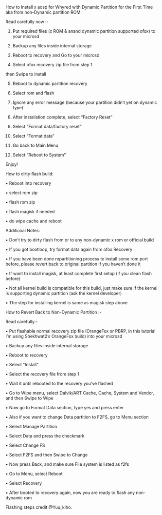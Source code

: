 How to Install x aosp for Whyred with Dynamic Partition for the First Time aka from non-Dynamic partition ROM

Read carefully now :-

1) Put required files (x ROM & anand dynamic partition supported ofox) to your microsd

2) Backup any files inside internal storage

3) Reboot to recovery and Go to your microsd

4) Select ofox recovery zip file from step 1

then Swipe to Install

5) Reboot to dynamic partition recovery

6) Select rom and flash

7) Ignore any error message (because your partition didn’t yet on dynamic type)

8) After installation complete, select “Factory Reset”

9) Select “Format data/factory reset”

10) Select “Format data”

11) Go back to Main Menu

12) Select “Reboot to System”

Enjoy!



How to dirty flash build:

• Reboot into recovery

• select rom zip

• flash rom zip

• flash magisk if needed

• do wipe cache and reboot



Additional Notes:

• Don’t try to dirty flash from or to any non-dynamic x rom or official build

• If you got bootloop, try format data again from ofox Recovery

• If you have been done repartitioning process to install some rom port before, please revert back to original partition if you haven’t done it

• If want to install magisk, at least complete first setup (if you clean flash before)

• Not all kernel build is compatible for this build, just make sure if the kernel is supporting dynamic partition (ask the kernel developer)

• The step for installing kernel is same as magisk step above



How to Revert Back to Non-Dynamic Partition :-

Read carefully:-

• Put flashable normal recovery zip file (OrangeFox or PBRP, in this tutorial I’m using Shekhwat2’s OrangeFox build) into your microsd

• Backup any files inside internal storage

• Reboot to recovery

• Select “Install"

• Select the recovery file from step 1

• Wait it until rebooted to the recovery you’ve flashed

• Go to Wipe menu, select Dalvik/ART Cache, Cache, System and Vendor, and then Swipe to Wipe

• Now go to Format Data section, type yes and press enter

• Also if you want to change Data partition to F2FS, go to Menu section

• Select Manage Partition

• Select Data and press the checkmark

• Select Change FS

• Select F2FS and then Swipe to Change

• Now press Back, and make sure File system is listed as f2fs

• Go to Menu, select Reboot

• Select Recovery

• After booted to recovery again, now you are ready to flash any non-dynamic rom

Flashing steps credit @Yuu_kiho.
